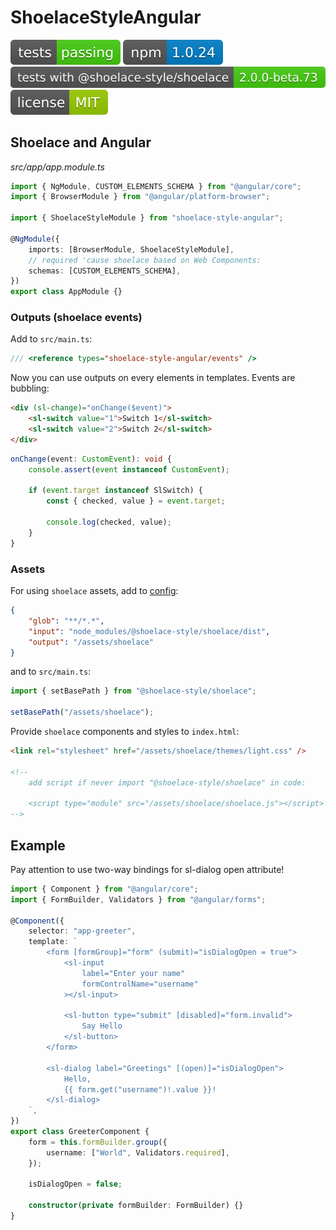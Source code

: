# ShoelaceStyleAngular

![tests: passing](https://raw.githubusercontent.com/PavelDymkov/shoelace-style-angular/master/badges/tests.svg)
![npm: 1.0.24](https://raw.githubusercontent.com/PavelDymkov/shoelace-style-angular/master/badges/npm-version.svg)
![tests with @shoelace-style/shoelace: 2.0.0-beta.73](https://raw.githubusercontent.com/PavelDymkov/shoelace-style-angular/master/badges/shoelace-version.svg)
![license: MIT](https://raw.githubusercontent.com/PavelDymkov/shoelace-style-angular/master/badges/license.svg)

## Shoelace and Angular

_src/app/app.module.ts_

```ts
import { NgModule, CUSTOM_ELEMENTS_SCHEMA } from "@angular/core";
import { BrowserModule } from "@angular/platform-browser";

import { ShoelaceStyleModule } from "shoelace-style-angular";

@NgModule({
    imports: [BrowserModule, ShoelaceStyleModule],
    // required 'cause shoelace based on Web Components:
    schemas: [CUSTOM_ELEMENTS_SCHEMA],
})
export class AppModule {}
```

### Outputs (shoelace events)

Add to `src/main.ts`:

```ts
/// <reference types="shoelace-style-angular/events" />
```

Now you can use outputs on every elements in templates. Events are bubbling:

```html
<div (sl-change)="onChange($event)">
    <sl-switch value="1">Switch 1</sl-switch>
    <sl-switch value="2">Switch 2</sl-switch>
</div>
```

```ts
onChange(event: CustomEvent): void {
    console.assert(event instanceof CustomEvent);

    if (event.target instanceof SlSwitch) {
        const { checked, value } = event.target;

        console.log(checked, value);
    }
}
```

### Assets

For using `shoelace` assets, add to [config](https://angular.io/guide/workspace-config#asset-config):

```json
{
    "glob": "**/*.*",
    "input": "node_modules/@shoelace-style/shoelace/dist",
    "output": "/assets/shoelace"
}
```

and to `src/main.ts`:

```ts
import { setBasePath } from "@shoelace-style/shoelace";

setBasePath("/assets/shoelace");
```

Provide `shoelace` components and styles to `index.html`:

```html
<link rel="stylesheet" href="/assets/shoelace/themes/light.css" />

<!--
    add script if never import "@shoelace-style/shoelace" in code:

    <script type="module" src="/assets/shoelace/shoelace.js"></script>
-->
```

## Example

Pay attention to use two-way bindings for sl-dialog open attribute!

```ts
import { Component } from "@angular/core";
import { FormBuilder, Validators } from "@angular/forms";

@Component({
    selector: "app-greeter",
    template: `
        <form [formGroup]="form" (submit)="isDialogOpen = true">
            <sl-input
                label="Enter your name"
                formControlName="username"
            ></sl-input>

            <sl-button type="submit" [disabled]="form.invalid">
                Say Hello
            </sl-button>
        </form>

        <sl-dialog label="Greetings" [(open)]="isDialogOpen">
            Hello,
            {{ form.get("username")!.value }}!
        </sl-dialog>
    `,
})
export class GreeterComponent {
    form = this.formBuilder.group({
        username: ["World", Validators.required],
    });

    isDialogOpen = false;

    constructor(private formBuilder: FormBuilder) {}
}
```
